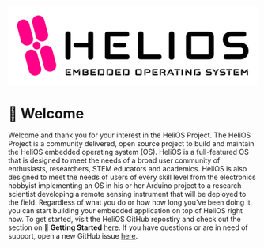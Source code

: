 <picture>
  <source media="(prefers-color-scheme: dark)" srcset="/profile/HeliOS_OG_Logo_Dark.png">
  <source media="(prefers-color-scheme: light)" srcset="/profile/HeliOS_OG_Logo_Light.png">
  <img alt="HeliOS Logo" src="/profile/HeliOS_OG_Logo_Light.png">
</picture>

# :wave: Welcome
Welcome and thank you for your interest in the HeliOS Project. The HeliOS Project is a community delivered, open source project to build and maintain the HeliOS embedded operating system (OS). HeliOS is a full-featured OS that is designed to meet the needs of a broad user community of enthusiasts, researchers, STEM educators and academics. HeliOS is also designed to meet the needs of users of every skill level from the electronics hobbyist implementing an OS in his or her Arduino project to a research scientist developing a remote sensing instrument that will be deployed to the field. Regardless of what you do or how how long you’ve been doing it, you can start building your embedded application on top of HeliOS right now. To get started, visit the HeliOS GitHub repostiry and check out the section on **:dart: Getting Started** [here](https://github.com/heliosproj/HeliOS#dart-getting-started). If you have questions or are in need of support, open a new GitHub issue [here](https://github.com/heliosproj/HeliOS/issues).
